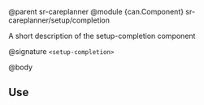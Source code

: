@parent sr-careplanner
@module {can.Component} sr-careplanner/setup/completion <setup-completion>

A short description of the setup-completion component

@signature `<setup-completion>`

@body

## Use

